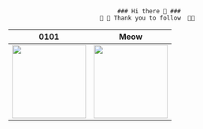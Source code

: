                                    ### Hi there 👋 ###
                              💝 💝 Thank you to follow  💝💝
| 0101                | Meow               |
|----------------------|----------------------|
| <img src="https://media.giphy.com/media/9PrqNHPAdWyJVOXntF/giphy.gif" width="150"> | <img src="https://media.giphy.com/media/iE4e5c8ExJUhdhvSiw/giphy.gif" width="150"> |


<!--
**Joemusic/Joemusic** is a ✨ _special_ ✨ repository because its `README.md` (this file) appears on your GitHub profile.



Here are some ideas to get you started:

- 🔭 I’m currently working on ...
- 🌱 I’m currently learning ...
- 👯 I’m looking to collaborate on ...
- 🤔 I’m looking for help with ...
- 💬 Ask me about ...
- 📫 How to reach me: ...
- 😄 Pronouns: ...
- ⚡ Fun fact: ...
-->
